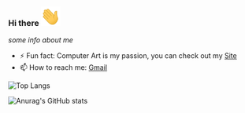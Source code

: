 ### Hi there <img src="https://raw.githubusercontent.com/parth-27/parth-27/master/Hi.gif" width="40px">
*some info about me*
- ⚡ Fun fact: Computer Art is my passion, you can check out my [Site](https://sites.google.com/augustana.edu/vietb)
- 📫 How to reach me: [Gmail](mailto:vietbui20@augustana.edu)

![Top Langs](https://github-readme-stats.vercel.app/api/top-langs/?username=vietbuiminh&layout=compact&hide_border=true)

![Anurag's GitHub stats](https://github-readme-stats.vercel.app/api?username=vietbuiminh&hide_border=true)



<!--
**vietbuiminh/vietbuiminh** is a ✨ _special_ ✨ repository because its `README.md` (this file) appears on your GitHub profile.

Here are some ideas to get you started:

- 🔭 I’m currently working on ...
- 🌱 I’m currently learning ...
- 👯 I’m looking to collaborate on ...
- 🤔 I’m looking for help with ...
- 💬 Ask me about ...
- 📫 How to reach me: ...
- 😄 Pronouns: ...
- ⚡ Fun fact: ...
-->
